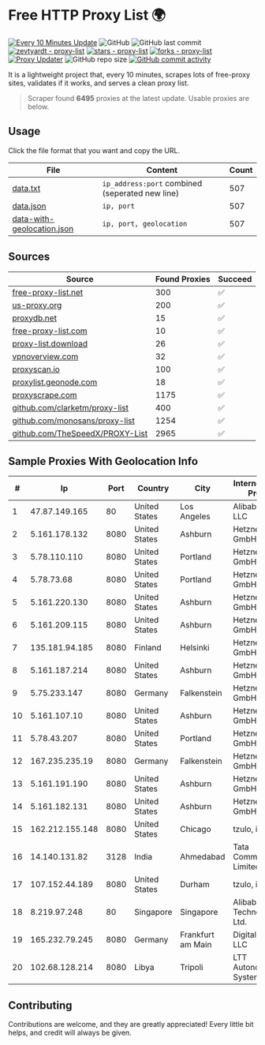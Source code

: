 
# Free HTTP Proxy List 🌍

[![Every 10 Minutes Update](https://github.com/mertguvencli/http-proxy-list/actions/workflows/main.yml/badge.svg?branch=main)](https://github.com/mertguvencli/http-proxy-list/actions/workflows/main.yml)
![GitHub](https://img.shields.io/github/license/mertguvencli/http-proxy-list)
![GitHub last commit](https://img.shields.io/github/last-commit/mertguvencli/http-proxy-list)
[![zevtyardt - proxy-list](https://img.shields.io/static/v1?label=zevtyardt&message=proxy-list&color=blue&logo=github)](https://github.com/zevtyardt/proxy-list "Go to GitHub repo")
[![stars - proxy-list](https://img.shields.io/github/stars/zevtyardt/proxy-list?style=social)](https://github.com/zevtyardt/proxy-list)
[![forks - proxy-list](https://img.shields.io/github/forks/zevtyardt/proxy-list?style=social)](https://github.com/zevtyardt/proxy-list)
[![Proxy Updater](https://github.com/zevtyardt/proxy-list/workflows/Proxy%20Updater/badge.svg)](https://github.com/zevtyardt/proxy-list/actions?query=workflow:"Proxy+Updater")
![GitHub repo size](https://img.shields.io/github/repo-size/zevtyardt/proxy-list)
[![GitHub commit activity](https://img.shields.io/github/commit-activity/m/zevtyardt/proxy-list?logo=commits)](https://github.com/zevtyardt/proxy-list/commits/main)

It is a lightweight project that, every 10 minutes, scrapes lots of free-proxy sites, validates if it works, and serves a clean proxy list.

> Scraper found **6495** proxies at the latest update. Usable proxies are below.

## Usage

Click the file format that you want and copy the URL.

|File|Content|Count|
|----|-------|-----|
|[data.txt](https://raw.githubusercontent.com/mertguvencli/http-proxy-list/main/proxy-list/data.txt)|`ip_address:port` combined (seperated new line)|507|
|[data.json](https://raw.githubusercontent.com/mertguvencli/http-proxy-list/main/proxy-list/data.json)|`ip, port`|507|
|[data-with-geolocation.json](https://raw.githubusercontent.com/mertguvencli/http-proxy-list/main/proxy-list/data-with-geolocation.json)|`ip, port, geolocation`|507|

## Sources

|Source|Found Proxies|Succeed|
|------|-------------|-------|
|[free-proxy-list.net](https://free-proxy-list.net)|300|✅|
|[us-proxy.org](https://www.us-proxy.org)|200|✅|
|[proxydb.net](http://proxydb.net)|15|✅|
|[free-proxy-list.com](https://free-proxy-list.com/?page=&port=&type%5B%5D=http&type%5B%5D=https&up_time=0&search=Search)|10|✅|
|[proxy-list.download](https://www.proxy-list.download/HTTP)|26|✅|
|[vpnoverview.com](https://vpnoverview.com/privacy/anonymous-browsing/free-proxy-servers)|32|✅|
|[proxyscan.io](https://www.proxyscan.io)|100|✅|
|[proxylist.geonode.com](https://proxylist.geonode.com/api/proxy-list?limit=300&page=1&sort_by=lastChecked&sort_type=desc&protocols=http,https)|18|✅|
|[proxyscrape.com](https://api.proxyscrape.com/v2/?request=displayproxies&protocol=http&timeout=10000&country=all&ssl=all&anonymity=all)|1175|✅|
|[github.com/clarketm/proxy-list](https://raw.githubusercontent.com/clarketm/proxy-list/master/proxy-list-raw.txt)|400|✅|
|[github.com/monosans/proxy-list](https://raw.githubusercontent.com/monosans/proxy-list/main/proxies/http.txt)|1254|✅|
|[github.com/TheSpeedX/PROXY-List](https://raw.githubusercontent.com/TheSpeedX/PROXY-List/master/http.txt)|2965|✅|


## Sample Proxies With Geolocation Info

|#|Ip|Port|Country|City|Internet Service Provider|
|-|--|----|-------|----|-------------------------|
|1|47.87.149.165|80|United States|Los Angeles|Alibaba.com LLC|
|2|5.161.178.132|8080|United States|Ashburn|Hetzner Online GmbH|
|3|5.78.110.110|8080|United States|Portland|Hetzner Online GmbH|
|4|5.78.73.68|8080|United States|Portland|Hetzner Online GmbH|
|5|5.161.220.130|8080|United States|Ashburn|Hetzner Online GmbH|
|6|5.161.209.115|8080|United States|Ashburn|Hetzner Online GmbH|
|7|135.181.94.185|8080|Finland|Helsinki|Hetzner Online GmbH|
|8|5.161.187.214|8080|United States|Ashburn|Hetzner Online GmbH|
|9|5.75.233.147|8080|Germany|Falkenstein|Hetzner Online GmbH|
|10|5.161.107.10|8080|United States|Ashburn|Hetzner Online GmbH|
|11|5.78.43.207|8080|United States|Portland|Hetzner Online GmbH|
|12|167.235.235.19|8080|Germany|Falkenstein|Hetzner Online GmbH|
|13|5.161.191.190|8080|United States|Ashburn|Hetzner Online GmbH|
|14|5.161.182.131|8080|United States|Ashburn|Hetzner Online GmbH|
|15|162.212.155.148|8080|United States|Chicago|tzulo, inc.|
|16|14.140.131.82|3128|India|Ahmedabad|Tata Communications Limited|
|17|107.152.44.189|8080|United States|Durham|tzulo, inc.|
|18|8.219.97.248|80|Singapore|Singapore|Alibaba (US) Technology Co., Ltd.|
|19|165.232.79.245|8080|Germany|Frankfurt am Main|DigitalOcean, LLC|
|20|102.68.128.214|8080|Libya|Tripoli|LTT Autonomous System|



## Contributing

Contributions are welcome, and they are greatly appreciated! Every
little bit helps, and credit will always be given.

